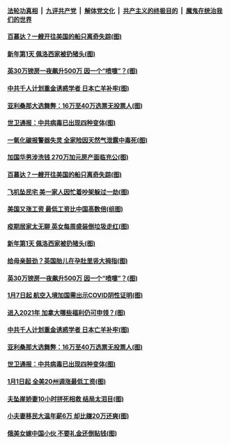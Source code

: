 

####  [法轮功真相](../../../../basic/blob/master/README.md?t=01041631) &nbsp;|&nbsp; [九评共产党](../../../../9ping.md/blob/master/README.md?t=01041631) &nbsp;|&nbsp; [解体党文化](../../../../jtdwh.md/blob/master/README.md?t=01041631)  &nbsp;|&nbsp; [共产主义的终极目的](../../../../gczydzjmd.md/blob/master/README.md?t=01041631) &nbsp;|&nbsp; [魔鬼在统治我们的世界](../../../../mgztzwmdsj.md/blob/master/README.md?t=01041631) 

#### [百慕达？一艘开往美国的船只离奇失踪(图)](../pages/p3/957969.md?t=01041631) 

#### [新年第1天 佩洛西家被扔猪头(图)](../pages/p3/957891.md?t=01041631) 

#### [英30万镑房一夜飙升500万 因一个“喷嚏”？(图)](../pages/p3/957872.md?t=01041631) 

#### [中共千人计划重金诱惑学者 日本亡羊补牢(图)](../pages/p3/957807.md?t=01041631) 

#### [亚利桑那大选舞弊：16万至40万选票无投票人(图)](../pages/p3/957808.md?t=01041631) 

#### [世卫通报：中共病毒已出现四种变体(图)](../pages/p3/957800.md?t=01041631) 

#### [一氧化碳报警器失灵 全家险因天然气泄露中毒死(图)](../pages/p3/957984.md?t=01041631) 

#### [加国华男涉洗钱 270万加元房产面临充公(图)](../pages/p3/957975.md?t=01041631) 

#### [百慕达？一艘开往美国的船只离奇失踪(图)](../pages/p3/957969.md?t=01041631) 

#### [飞机坠民宅 美一家人因忙着吵架躲过一劫(图)](../pages/p3/957972.md?t=01041631) 

#### [美国又涨工资 最低工资比中国高数倍(组图)](../pages/p3/957964.md?t=01041631) 

#### [疫期居家太无聊 英女每周盛装倒垃圾走红(图)](../pages/p3/957948.md?t=01041631) 

#### [新年第1天 佩洛西家被扔猪头(图)](../pages/p3/957891.md?t=01041631) 

#### [给母亲鼓劲？英国胎儿在孕肚里竖大拇指(图)](../pages/p3/957874.md?t=01041631) 

#### [英30万镑房一夜飙升500万 因一个“喷嚏”？(图)](../pages/p3/957872.md?t=01041631) 

#### [1月7日起 航空入境加国需出示COVID阴性证明(图)](../pages/p3/957869.md?t=01041631) 

#### [进入2021年 加拿大哪些福利仍可申领？(图)](../pages/p3/957866.md?t=01041631) 

#### [中共千人计划重金诱惑学者 日本亡羊补牢(图)](../pages/p3/957807.md?t=01041631) 

#### [亚利桑那大选舞弊：16万至40万选票无投票人(图)](../pages/p3/957808.md?t=01041631) 

#### [世卫通报：中共病毒已出现四种变体(图)](../pages/p3/957800.md?t=01041631) 


#### [1月1日起 全美20州调涨最低工资(图)](../pages/p3/957791.md?t=01041631) 


#### [夫坠崖娇妻10小时拼死相救 结局太泪目(图)](../pages/p3/957761.md?t=01041631) 

#### [小夫妻移民大温年薪6万 却比赚20万还爽(图)](../pages/p3/957677.md?t=01041631) 

#### [俄美女嫁中国小伙 不要礼金还倒贴钱(图)](../pages/p3/957662.md?t=01041631) 

